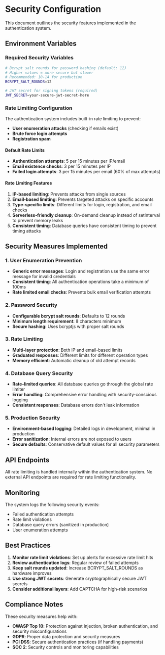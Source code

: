 # Security Configuration

This document outlines the security features implemented in the authentication system.

## Environment Variables

### Required Security Variables

```bash
# Bcrypt salt rounds for password hashing (default: 12)
# Higher values = more secure but slower
# Recommended: 10-14 for production
BCRYPT_SALT_ROUNDS=12

# JWT secret for signing tokens (required)
JWT_SECRET=your-secure-jwt-secret-here
```

### Rate Limiting Configuration

The authentication system includes built-in rate limiting to prevent:

- **User enumeration attacks** (checking if emails exist)
- **Brute force login attempts**
- **Registration spam**

#### Default Rate Limits

- **Authentication attempts**: 5 per 15 minutes per IP/email
- **Email existence checks**: 3 per 15 minutes per IP
- **Failed login attempts**: 3 per 15 minutes per email (60% of max attempts)

#### Rate Limiting Features

1. **IP-based limiting**: Prevents attacks from single sources
2. **Email-based limiting**: Prevents targeted attacks on specific accounts
3. **Type-specific limits**: Different limits for login, registration, and email checks
4. **Serverless-friendly cleanup**: On-demand cleanup instead of setInterval to prevent memory leaks
5. **Consistent timing**: Database queries have consistent timing to prevent timing attacks

## Security Measures Implemented

### 1. User Enumeration Prevention

- **Generic error messages**: Login and registration use the same error message for invalid credentials
- **Consistent timing**: All authentication operations take a minimum of 100ms
- **Rate limited email checks**: Prevents bulk email verification attempts

### 2. Password Security

- **Configurable bcrypt salt rounds**: Defaults to 12 rounds
- **Minimum length requirement**: 8 characters minimum
- **Secure hashing**: Uses bcryptjs with proper salt rounds

### 3. Rate Limiting

- **Multi-layer protection**: Both IP and email-based limits
- **Graduated responses**: Different limits for different operation types
- **Memory efficient**: Automatic cleanup of old attempt records

### 4. Database Query Security

- **Rate-limited queries**: All database queries go through the global rate limiter
- **Error handling**: Comprehensive error handling with security-conscious logging
- **Consistent responses**: Database errors don't leak information

### 5. Production Security

- **Environment-based logging**: Detailed logs in development, minimal in production
- **Error sanitization**: Internal errors are not exposed to users
- **Secure defaults**: Conservative default values for all security parameters

## API Endpoints

All rate limiting is handled internally within the authentication system. No external API endpoints are required for rate limiting functionality.

## Monitoring

The system logs the following security events:

- Failed authentication attempts
- Rate limit violations
- Database query errors (sanitized in production)
- User enumeration attempts

## Best Practices

1. **Monitor rate limit violations**: Set up alerts for excessive rate limit hits
2. **Review authentication logs**: Regular review of failed attempts
3. **Keep salt rounds updated**: Increase BCRYPT_SALT_ROUNDS as hardware improves
4. **Use strong JWT secrets**: Generate cryptographically secure JWT secrets
5. **Consider additional layers**: Add CAPTCHA for high-risk scenarios

## Compliance Notes

These security measures help with:

- **OWASP Top 10**: Protection against injection, broken authentication, and security misconfigurations
- **GDPR**: Proper data protection and security measures
- **PCI DSS**: Secure authentication practices (if handling payments)
- **SOC 2**: Security controls and monitoring capabilities
